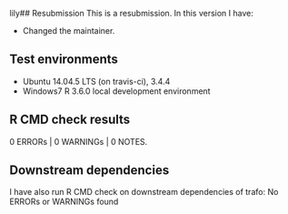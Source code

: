 lily## Resubmission
This is a resubmission. In this version I have:

* Changed the maintainer.

## Test environments
* Ubuntu 14.04.5 LTS (on travis-ci), 3.4.4
* Windows7  R 3.6.0 local development environment

## R CMD check results

0 ERRORs | 0 WARNINGs | 0 NOTES. 

## Downstream dependencies

I have also run R CMD check on downstream dependencies of trafo:
No ERRORs or WARNINGs found
